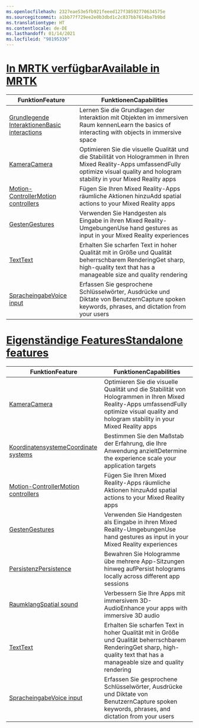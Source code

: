 ```yaml
---
ms.openlocfilehash: 2327eae53e5fb921feeed127f38592770634575e
ms.sourcegitcommit: a1bb77f729ee2e0b3dbd1c2c837bb7614ba7b9bd
ms.translationtype: HT
ms.contentlocale: de-DE
ms.lasthandoff: 01/14/2021
ms.locfileid: "98195336"
---
```

# <a name="available-in-mrtk"></a>[<span data-ttu-id="3896e-101">In MRTK verfügbar</span><span class="sxs-lookup"><span data-stu-id="3896e-101">Available in MRTK</span></span>](#tab/mrtk)

|  <span data-ttu-id="3896e-102">Funktion</span><span class="sxs-lookup"><span data-stu-id="3896e-102">Feature</span></span>  |  <span data-ttu-id="3896e-103">Funktionen</span><span class="sxs-lookup"><span data-stu-id="3896e-103">Capabilities</span></span>  |
| --- | --- |
| [<span data-ttu-id="3896e-104">Grundlegende Interaktionen</span><span class="sxs-lookup"><span data-stu-id="3896e-104">Basic interactions</span></span>](../unity/mrtk-101.md) | <span data-ttu-id="3896e-105">Lernen Sie die Grundlagen der Interaktion mit Objekten im immersiven Raum kennen</span><span class="sxs-lookup"><span data-stu-id="3896e-105">Learn the basics of interacting with objects in immersive space</span></span> |
| [<span data-ttu-id="3896e-106">Kamera</span><span class="sxs-lookup"><span data-stu-id="3896e-106">Camera</span></span>](../unity/camera-in-unity.md) | <span data-ttu-id="3896e-107">Optimieren Sie die visuelle Qualität und die Stabilität von Hologrammen in Ihren Mixed Reality-Apps umfassend</span><span class="sxs-lookup"><span data-stu-id="3896e-107">Fully optimize visual quality and hologram stability in your Mixed Reality apps</span></span> |
| [<span data-ttu-id="3896e-108">Motion-Controller</span><span class="sxs-lookup"><span data-stu-id="3896e-108">Motion controllers</span></span>](../unity/motion-controllers-in-unity.md) | <span data-ttu-id="3896e-109">Fügen Sie Ihren Mixed Reality-Apps räumliche Aktionen hinzu</span><span class="sxs-lookup"><span data-stu-id="3896e-109">Add spatial actions to your Mixed Reality apps</span></span> |
| [<span data-ttu-id="3896e-110">Gesten</span><span class="sxs-lookup"><span data-stu-id="3896e-110">Gestures</span></span>](../unity/gestures-in-unity.md) | <span data-ttu-id="3896e-111">Verwenden Sie Handgesten als Eingabe in ihren Mixed Reality-Umgebungen</span><span class="sxs-lookup"><span data-stu-id="3896e-111">Use hand gestures as input in your Mixed Reality experiences</span></span> |
| [<span data-ttu-id="3896e-112">Text</span><span class="sxs-lookup"><span data-stu-id="3896e-112">Text</span></span>](../unity/text-in-unity.md) | <span data-ttu-id="3896e-113">Erhalten Sie scharfen Text in hoher Qualität mit in Größe und Qualität beherrschbarem Rendering</span><span class="sxs-lookup"><span data-stu-id="3896e-113">Get sharp, high-quality text that has a manageable size and quality rendering</span></span> |
| [<span data-ttu-id="3896e-114">Spracheingabe</span><span class="sxs-lookup"><span data-stu-id="3896e-114">Voice input</span></span>](../unity/voice-input-in-unity.md) | <span data-ttu-id="3896e-115">Erfassen Sie gesprochene Schlüsselwörter, Ausdrücke und Diktate von Benutzern</span><span class="sxs-lookup"><span data-stu-id="3896e-115">Capture spoken keywords, phrases, and dictation from your users</span></span>|

# <a name="standalone-features"></a>[<span data-ttu-id="3896e-116">Eigenständige Features</span><span class="sxs-lookup"><span data-stu-id="3896e-116">Standalone features</span></span>](#tab/standalone)

|  <span data-ttu-id="3896e-117">Funktion</span><span class="sxs-lookup"><span data-stu-id="3896e-117">Feature</span></span>  |  <span data-ttu-id="3896e-118">Funktionen</span><span class="sxs-lookup"><span data-stu-id="3896e-118">Capabilities</span></span>  |
| --- | --- |
| [<span data-ttu-id="3896e-119">Kamera</span><span class="sxs-lookup"><span data-stu-id="3896e-119">Camera</span></span>](../unity/camera-in-unity.md) | <span data-ttu-id="3896e-120">Optimieren Sie die visuelle Qualität und die Stabilität von Hologrammen in Ihren Mixed Reality-Apps umfassend</span><span class="sxs-lookup"><span data-stu-id="3896e-120">Fully optimize visual quality and hologram stability in your Mixed Reality apps</span></span> |
| [<span data-ttu-id="3896e-121">Koordinatensysteme</span><span class="sxs-lookup"><span data-stu-id="3896e-121">Coordinate systems</span></span>](../unity/coordinate-systems-in-unity.md) | <span data-ttu-id="3896e-122">Bestimmen Sie den Maßstab der Erfahrung, die Ihre Anwendung anzielt</span><span class="sxs-lookup"><span data-stu-id="3896e-122">Determine the experience scale your application targets</span></span> |
| [<span data-ttu-id="3896e-123">Motion-Controller</span><span class="sxs-lookup"><span data-stu-id="3896e-123">Motion controllers</span></span>](../unity/motion-controllers-in-unity.md) | <span data-ttu-id="3896e-124">Fügen Sie Ihren Mixed Reality-Apps räumliche Aktionen hinzu</span><span class="sxs-lookup"><span data-stu-id="3896e-124">Add spatial actions to your Mixed Reality apps</span></span> |
| [<span data-ttu-id="3896e-125">Gesten</span><span class="sxs-lookup"><span data-stu-id="3896e-125">Gestures</span></span>](../unity/gestures-in-unity.md) | <span data-ttu-id="3896e-126">Verwenden Sie Handgesten als Eingabe in ihren Mixed Reality-Umgebungen</span><span class="sxs-lookup"><span data-stu-id="3896e-126">Use hand gestures as input in your Mixed Reality experiences</span></span> |
| [<span data-ttu-id="3896e-127">Persistenz</span><span class="sxs-lookup"><span data-stu-id="3896e-127">Persistence</span></span>](../unity/persistence-in-unity.md) | <span data-ttu-id="3896e-128">Bewahren Sie Hologramme übe mehrere App-Sitzungen hinweg auf</span><span class="sxs-lookup"><span data-stu-id="3896e-128">Persist holograms locally across different app sessions</span></span> |
| [<span data-ttu-id="3896e-129">Raumklang</span><span class="sxs-lookup"><span data-stu-id="3896e-129">Spatial sound</span></span>](../unity/spatial-sound-in-unity.md) | <span data-ttu-id="3896e-130">Verbessern Sie Ihre Apps mit immersivem 3D-Audio</span><span class="sxs-lookup"><span data-stu-id="3896e-130">Enhance your apps with immersive 3D audio</span></span> |
| [<span data-ttu-id="3896e-131">Text</span><span class="sxs-lookup"><span data-stu-id="3896e-131">Text</span></span>](../unity/text-in-unity.md) | <span data-ttu-id="3896e-132">Erhalten Sie scharfen Text in hoher Qualität mit in Größe und Qualität beherrschbarem Rendering</span><span class="sxs-lookup"><span data-stu-id="3896e-132">Get sharp, high-quality text that has a manageable size and quality rendering</span></span> |
| [<span data-ttu-id="3896e-133">Spracheingabe</span><span class="sxs-lookup"><span data-stu-id="3896e-133">Voice input</span></span>](../unity/voice-input-in-unity.md) | <span data-ttu-id="3896e-134">Erfassen Sie gesprochene Schlüsselwörter, Ausdrücke und Diktate von Benutzern</span><span class="sxs-lookup"><span data-stu-id="3896e-134">Capture spoken keywords, phrases, and dictation from your users</span></span>|


